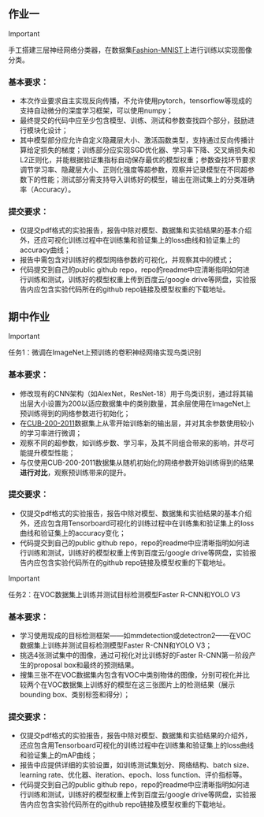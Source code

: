 
## 作业一

> [!IMPORTANT]
> 手工搭建三层神经网络分类器，在数据集[Fashion-MNIST](https://github.com/zalandoresearch/fashion-mnist)上进行训练以实现图像分类。

### 基本要求：

- 本次作业要求自主实现反向传播，不允许使用pytorch，tensorflow等现成的支持自动微分的深度学习框架，可以使用numpy；
- 最终提交的代码中应至少包含模型、训练、测试和参数查找四个部分，鼓励进行模块化设计；
- 其中模型部分应允许自定义隐藏层大小、激活函数类型，支持通过反向传播计算给定损失的梯度；训练部分应实现SGD优化器、学习率下降、交叉熵损失和L2正则化，并能根据验证集指标自动保存最优的模型权重；参数查找环节要求调节学习率、隐藏层大小、正则化强度等超参数，观察并记录模型在不同超参数下的性能；测试部分需支持导入训练好的模型，输出在测试集上的分类准确率（Accuracy）。

### 提交要求：

- 仅提交pdf格式的实验报告，报告中除对模型、数据集和实验结果的基本介绍外，还应可视化训练过程中在训练集和验证集上的loss曲线和验证集上的accuracy曲线；
- 报告中需包含对训练好的模型网络参数的可视化，并观察其中的模式；
- 代码提交到自己的public github repo，repo的readme中应清晰指明如何进行训练和测试，训练好的模型权重上传到百度云/google drive等网盘，实验报告内应包含实验代码所在的github repo链接及模型权重的下载地址。


## 期中作业

> [!IMPORTANT]
> 任务1：微调在ImageNet上预训练的卷积神经网络实现鸟类识别

### 基本要求：
- 修改现有的CNN架构（如AlexNet，ResNet-18）用于鸟类识别，通过将其输出层大小设置为200以适应数据集中的类别数量，其余层使用在ImageNet上预训练得到的网络参数进行初始化；
- 在[CUB-200-2011](https://data.caltech.edu/records/65de6-vp158)数据集上从零开始训练新的输出层，并对其余参数使用较小的学习率进行微调；
- 观察不同的超参数，如训练步数、学习率，及其不同组合带来的影响，并尽可能提升模型性能；
- 与仅使用CUB-200-2011数据集从随机初始化的网络参数开始训练得到的结果**进行对比**，观察预训练带来的提升。

### 提交要求：
- 仅提交pdf格式的实验报告，报告中除对模型、数据集和实验结果的基本介绍外，还应包含用Tensorboard可视化的训练过程中在训练集和验证集上的loss曲线和验证集上的accuracy变化；
- 代码提交到自己的public github repo，repo的readme中应清晰指明如何进行训练和测试，训练好的模型权重上传到百度云/google drive等网盘，实验报告内应包含实验代码所在的github repo链接及模型权重的下载地址。

> [!IMPORTANT]
> 任务2：在VOC数据集上训练并测试目标检测模型Faster R-CNN和YOLO V3

### 基本要求：
- 学习使用现成的目标检测框架——如mmdetection或detectron2——在VOC数据集上训练并测试目标检测模型Faster R-CNN和YOLO V3；
- 挑选4张测试集中的图像，通过可视化对比训练好的Faster R-CNN第一阶段产生的proposal box和最终的预测结果。
- 搜集三张不在VOC数据集内包含有VOC中类别物体的图像，分别可视化并比较两个在VOC数据集上训练好的模型在这三张图片上的检测结果（展示bounding box、类别标签和得分）；


### 提交要求：
- 仅提交pdf格式的实验报告，报告中除对模型、数据集和实验结果的介绍外，还应包含用Tensorboard可视化的训练过程中在训练集和验证集上的loss曲线和验证集上的mAP曲线；
- 报告中应提供详细的实验设置，如训练测试集划分、网络结构、batch size、learning rate、优化器、iteration、epoch、loss function、评价指标等。
- 代码提交到自己的public github repo，repo的readme中应清晰指明如何进行训练和测试，训练好的模型权重上传到百度云/google drive等网盘，实验报告内应包含实验代码所在的github repo链接及模型权重的下载地址。